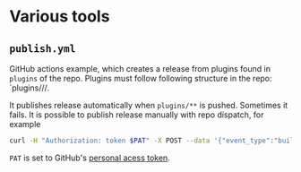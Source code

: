 # Various tools

## `publish.yml`

GitHub actions example, which creates a release from plugins found in `plugins` of the repo. Plugins must follow following structure in the repo: `plugins/<min build number>/<platform>/<plugin files>.

It publishes release automatically when `plugins/**` is pushed. Sometimes it fails. It is possible to publish release manually with repo dispatch, for example
```bash
curl -H "Authorization: token $PAT" -X POST --data '{"event_type":"build"}' https://api.github.com/repos/coronalabs/com.coronalabs-plugin.gpgs/dispatches
```
`PAT` is set to GitHub's [personal acess token](https://github.com/settings/tokens).

